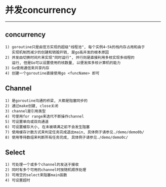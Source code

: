 # **并发concurrency** #
***


## **concurrency** ##
    1) goroutine只是由官方实现的超级"线程池", 每个实例4~5k的栈内存占用和由于
       实现机制而减少的创建和销毁开销, 是go高并发的根本原因
    2) 并发由切换时间片来实现"同时运行", 并行则是直接利用多核实现多线程的
       运行, 但是Go可以设置使用的核数量, 以便发挥多核计算机的能力
    3) Go使用通信来共享内存
    4) 创建一个goroutine直接使用go <funcName> 即可


## **Channel** ##
    1) 是goroutine沟通的桥梁, 大都是阻塞同步的
    2) 通过make创建, close关闭
    3) channel是引用类型
    4) 可使用for range来迭代不断操作channel
    5) 可设置单向或双向通道
    6) 可设置缓存大小, 在未被填满之前不会发生阻塞
    7) 使用缓存计数方式来判定任务完成退出main, 具体例子请参见./demo/demo0b/
    8) 使用等待数组来判断所有任务完成, 具体例子请参见./demo/demo0c/


## **Select** ##
    1) 可处理一个或多个channel的发送于接收
    2) 同时有多个可用的channel时按随机顺序处理
    3) 可用空的select来阻塞main函数
    4) 可设置超时
